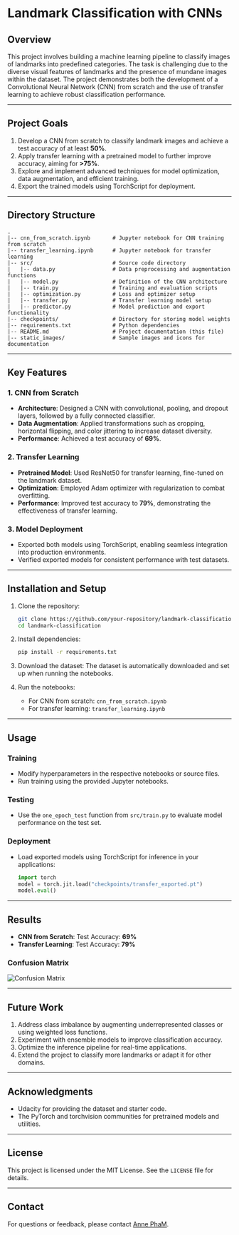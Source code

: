 # Landmark Classification with CNNs

## Overview

This project involves building a machine learning pipeline to classify images of landmarks into predefined categories. The task is challenging due to the diverse visual features of landmarks and the presence of mundane images within the dataset. The project demonstrates both the development of a Convolutional Neural Network (CNN) from scratch and the use of transfer learning to achieve robust classification performance.

---

## Project Goals

1. Develop a CNN from scratch to classify landmark images and achieve a test accuracy of at least **50%**.
2. Apply transfer learning with a pretrained model to further improve accuracy, aiming for **>75%**.
3. Explore and implement advanced techniques for model optimization, data augmentation, and efficient training.
4. Export the trained models using TorchScript for deployment.

---

## Directory Structure

```
.
|-- cnn_from_scratch.ipynb       # Jupyter notebook for CNN training from scratch
|-- transfer_learning.ipynb      # Jupyter notebook for transfer learning
|-- src/                         # Source code directory
|   |-- data.py                  # Data preprocessing and augmentation functions
|   |-- model.py                 # Definition of the CNN architecture
|   |-- train.py                 # Training and evaluation scripts
|   |-- optimization.py          # Loss and optimizer setup
|   |-- transfer.py              # Transfer learning model setup
|   |-- predictor.py             # Model prediction and export functionality
|-- checkpoints/                 # Directory for storing model weights
|-- requirements.txt             # Python dependencies
|-- README.md                    # Project documentation (this file)
|-- static_images/               # Sample images and icons for documentation
```

---

## Key Features

### 1. CNN from Scratch

- **Architecture**: Designed a CNN with convolutional, pooling, and dropout layers, followed by a fully connected classifier.
- **Data Augmentation**: Applied transformations such as cropping, horizontal flipping, and color jittering to increase dataset diversity.
- **Performance**: Achieved a test accuracy of **69%**.

### 2. Transfer Learning

- **Pretrained Model**: Used ResNet50 for transfer learning, fine-tuned on the landmark dataset.
- **Optimization**: Employed Adam optimizer with regularization to combat overfitting.
- **Performance**: Improved test accuracy to **79%**, demonstrating the effectiveness of transfer learning.

### 3. Model Deployment

- Exported both models using TorchScript, enabling seamless integration into production environments.
- Verified exported models for consistent performance with test datasets.

---

## Installation and Setup

1. Clone the repository:

   ```bash
   git clone https://github.com/your-repository/landmark-classification.git
   cd landmark-classification
   ```

2. Install dependencies:

   ```bash
   pip install -r requirements.txt
   ```

3. Download the dataset:
   The dataset is automatically downloaded and set up when running the notebooks.

4. Run the notebooks:
   - For CNN from scratch: `cnn_from_scratch.ipynb`
   - For transfer learning: `transfer_learning.ipynb`

---

## Usage

### Training

- Modify hyperparameters in the respective notebooks or source files.
- Run training using the provided Jupyter notebooks.

### Testing

- Use the `one_epoch_test` function from `src/train.py` to evaluate model performance on the test set.

### Deployment

- Load exported models using TorchScript for inference in your applications:
  ```python
  import torch
  model = torch.jit.load("checkpoints/transfer_exported.pt")
  model.eval()
  ```

---

## Results

- **CNN from Scratch**: Test Accuracy: **69%**
- **Transfer Learning**: Test Accuracy: **79%**

### Confusion Matrix

![Confusion Matrix](static_images/confusion_matrix.png)

---

## Future Work

1. Address class imbalance by augmenting underrepresented classes or using weighted loss functions.
2. Experiment with ensemble models to improve classification accuracy.
3. Optimize the inference pipeline for real-time applications.
4. Extend the project to classify more landmarks or adapt it for other domains.

---

## Acknowledgments

- Udacity for providing the dataset and starter code.
- The PyTorch and torchvision communities for pretrained models and utilities.

---

## License

This project is licensed under the MIT License. See the `LICENSE` file for details.

---

## Contact

For questions or feedback, please contact [Anne PhaM](mailto:phamn@dickinson.edu).

